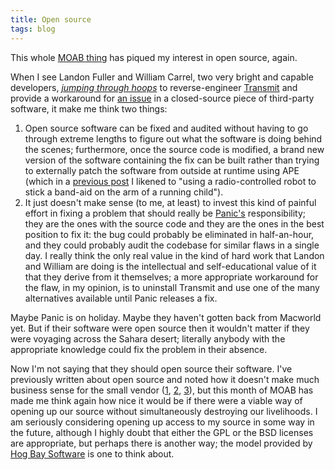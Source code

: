 ```yaml
---
title: Open source
tags: blog
---
```


This whole [MOAB thing](http://typechecked.net/a/about/wincent/weblog/archives/apple/moab/) has piqued my interest in open source, again.

When I see Landon Fuller and William Carrel, two very bright and capable developers, [_jumping through hoops_](http://groups.google.com/group/moabfixes/browse_frm/thread/fe77f4d5bfeb53e4/fdd6c9e196a59424#fdd6c9e196a59424) to reverse-engineer [Transmit](http://panic.com/transmit/) and provide a workaround for [an issue](http://projects.info-pull.com/moab/MOAB-19-01-2007.html) in a closed-source piece of third-party software, it make me think two things:

1.  Open source software can be fixed and audited without having to go through extreme lengths to figure out what the software is doing behind the scenes; furthermore, once the source code is modified, a brand new version of the software containing the fix can be built rather than trying to externally patch the software from outside at runtime using APE (which in a [previous post](http://typechecked.net/a/about/wincent/weblog/archives/2007/01/month_of_apple_1.php) I likened to "using a radio-controlled robot to stick a band-aid on the arm of a running child").
2.  It just doesn't make sense (to me, at least) to invest this kind of painful effort in fixing a problem that should really be [Panic's](http://panic.com/) responsibility; they are the ones with the source code and they are the ones in the best position to fix it: the bug could probably be eliminated in half-an-hour, and they could probably audit the codebase for similar flaws in a single day. I really think the only real value in the kind of hard work that Landon and William are doing is the intellectual and self-educational value of it that they derive from it themselves; a more appropriate workaround for the flaw, in my opinion, is to uninstall Transmit and use one of the many alternatives available until Panic releases a fix.

Maybe Panic is on holiday. Maybe they haven't gotten back from Macworld yet. But if their software were open source then it wouldn't matter if they were voyaging across the Sahara desert; literally anybody with the appropriate knowledge could fix the problem in their absence.

Now I'm not saying that they should open source their software. I've previously written about open source and noted how it doesn't make much business sense for the small vendor ([1](http://typechecked.net/a/about/wincent/weblog/archives/2005/07/open_source_lic.php), [2](http://typechecked.net/a/about/wincent/weblog/archives/2006/04/open_source_a_w.php), [3](http://typechecked.net/a/about/wincent/weblog/archives/2006/09/open_vs_closed.php)), but this month of MOAB has made me think again how nice it would be if there were a viable way of opening up our source without simultaneously destroying our livelihoods. I am seriously considering opening up access to my source in some way in the future, although I highly doubt that either the GPL or the BSD licenses are appropriate, but perhaps there is another way; the model provided by [Hog Bay Software](http://hogbaysoftware.com/) is one to think about.
